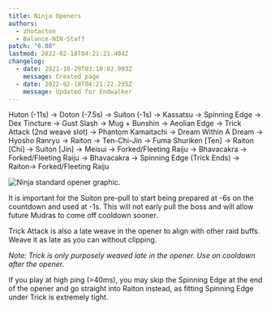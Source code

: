 ```yaml
---
title: Ninja Openers
authors:
  - zhotacton
  - Balance-NIN-Staff
patch: "6.08"
lastmod: 2022-02-18T04:21:21.404Z
changelog:
  - date: 2021-10-29T03:10:02.993Z
    message: Created page
  - date: 2022-02-18T04:21:22.235Z
    message: Updated for Endwalker
---
```

Huton (-11s)  → Doton (-7.5s) → Suiton (-1s) → Kassatsu →  Spinning Edge → Dex Tincture → Gust Slash → Mug + Bunshin →  Aeolian Edge → Trick Attack (2nd weave slot) → Phantom Kamaitachi → Dream Within A Dream → Hyosho Ranryu → Raiton → Ten-Chi-Jin → Fuma Shuriken \[Ten] →  Raiton \[Chi] → Suiton \[Jin] → Meisui → Forked/Fleeting Raiju →  Bhavacakra → Forked/Fleeting Raiju  → Bhavacakra  → Spinning Edge (Trick Ends)  →  Raiton→ Forked/Fleeting Raiju 

![Ninja standard opener graphic. ](/img/jobs/nin/nin2.png "Ninja Standard Opener")

It is important for the Suiton pre-pull to start being prepared at -6s on the countdown and used at -1s. This will not early pull the boss and will allow future Mudras to come off cooldown sooner.



Trick Attack is also a late weave in the opener to align with other raid buffs. Weave it as late as you can without clipping. 



*Note: Trick is only purposely weaved late in the opener. Use on cooldown after the opener.*
 

If you play at high ping (>40ms), you may skip the Spinning Edge at the end of the opener and go straight into Raiton instead, as fitting Spinning Edge under Trick is extremely tight.